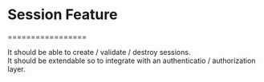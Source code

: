 # Session Feature
=================

It should be able to create / validate / destroy sessions.<br>
It should be extendable so to integrate with an authenticatio / authorization layer.
